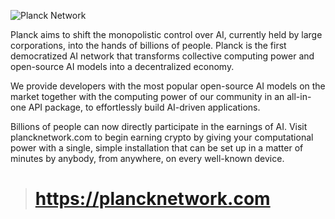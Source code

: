 ![Planck Network](https://firebasestorage.googleapis.com/v0/b/planck-network.appspot.com/o/1705164898508.jpg?alt=media&token=9c26bcea-5deb-43d8-9daf-4939b6156f8b)

Planck aims to shift the monopolistic control over AI, currently held by large corporations, into the hands of billions of people. Planck is the first democratized AI network that transforms collective computing power and open-source AI models into a decentralized economy.

We provide developers with the most popular open-source AI models on the market together with the computing power of our community in an all-in-one API package, to effortlessly build AI-driven applications. 

Billions of people can now directly participate in the earnings of AI. Visit plancknetwork.com to begin earning crypto by giving your computational power with a single, simple installation that can be set up in a matter of minutes by anybody, from anywhere, on every well-known device.

> # https://plancknetwork.com
<!--

**Here are some ideas to get you started:**

🙋‍♀️ A short introduction - what is your organization all about?
🌈 Contribution guidelines - how can the community get involved?
👩‍💻 Useful resources - where can the community find your docs? Is there anything else the community should know?
🍿 Fun facts - what does your team eat for breakfast?
🧙 Remember, you can do mighty things with the power of [Markdown](https://docs.github.com/github/writing-on-github/getting-started-with-writing-and-formatting-on-github/basic-writing-and-formatting-syntax)
-->
